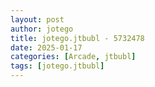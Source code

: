 ```yaml
---
layout: post
author: jotego
title: jotego.jtbubl - 5732478
date: 2025-01-17
categories: [Arcade, jtbubl]
tags: [jotego.jtbubl]
---
```


